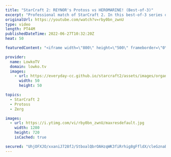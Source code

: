 ```yaml
---
title: "StarCraft 2: REYNOR's Protoss vs HEROMARINE! (Best-of-3)"
excerpt: "Professional match of StarCraft 2. In this best-of-3 series of Protoss versus Terran, we see a variety of playstyles from both players. While game number one is a quick and dirty match, the rest of the series is very impressive gameplay. Reynor's Protoss is quickly becoming better and better...  Support"
originalUrl: https://youtube.com/watch?v=rby0bn_zwnU
type: video
length: PT44M
publishedDateTime: 2022-06-27T10:32:20Z
heat: 50

featuredContent: "<iframe width=\"800\" height=\"500\" frameborder=\"0\" src=\"https://www.youtube.com/embed/rby0bn_zwnU\" allow=\"accelerometer; autoplay; encrypted-media; gyroscope; picture-in-picture\" allowfullscreen></iframe>"

provider:
  name: LowkoTV
  domain: lowko.tv
  images:
    - url: https://everyday-cc.github.io/starcraft2/assets/images/organizations/lowko.tv-50x50.jpg
      width: 50
      height: 50

topics:
  - StarCraft 2
  - Protoss
  - Zerg

images:
  - url: https://i.ytimg.com/vi/rby0bn_zwnU/maxresdefault.jpg
    width: 1280
    height: 720
    isCached: true

secured: "UhjOFXJO/xxaniJ728fJ/StboalQbrOAHzqWK3fiRrhig8gFfldX/cleGznaBqfdfw755nlKbrWUDzkwMGnvI7W6ZZyYdH1fLZw88eD1xOLPZw8ktJ1gnExmp1O0bIk/ghGiD8rjWRLNRR8+OqYVqHvN5pnVqq/cHKDrz2JWhQKScBFkRTRd+8vCqsycaUqge/LHpI4QUNqySiJ5WpuHEVZO9+ZH5o8J6cPzIuLO0QdF/ID4Hz9YcPnXeLufEAiXz6IxONdXbhzSs1Zf+hoBra9bPCQU8SnLHV3xUBVf/7fFVtqsa+EFrUnplFVWK4MI4+bme3GVM56m7ejtK/cvvVx6/Mlb/B85Hr1cjbvjHnX1ZKWgqjpUX70bxC8KqxweMty+07pFMGOszniFVYm6MWqYEgU6sa22v9E1wmpgAdI=;epVUOnAblTo++aXClqpBcA=="
---
```


